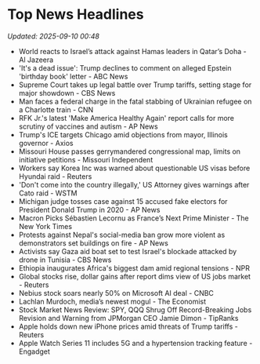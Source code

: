 # Top News Headlines

_Updated: 2025-09-10 00:48_

- World reacts to Israel’s attack against Hamas leaders in Qatar’s Doha - Al Jazeera
- 'It's a dead issue': Trump declines to comment on alleged Epstein 'birthday book' letter - ABC News
- Supreme Court takes up legal battle over Trump tariffs, setting stage for major showdown - CBS News
- Man faces a federal charge in the fatal stabbing of Ukrainian refugee on a Charlotte train - CNN
- RFK Jr.'s latest 'Make America Healthy Again' report calls for more scrutiny of vaccines and autism - AP News
- Trump's ICE targets Chicago amid objections from mayor, Illinois governor - Axios
- Missouri House passes gerrymandered congressional map, limits on initiative petitions - Missouri Independent
- Workers say Korea Inc was warned about questionable US visas before Hyundai raid - Reuters
- 'Don't come into the country illegally,' US Attorney gives warnings after Cato raid - WSTM
- Michigan judge tosses case against 15 accused fake electors for President Donald Trump in 2020 - AP News
- Macron Picks Sébastien Lecornu as France’s Next Prime Minister - The New York Times
- Protests against Nepal's social-media ban grow more violent as demonstrators set buildings on fire - AP News
- Activists say Gaza aid boat set to test Israel's blockade attacked by drone in Tunisia - CBS News
- Ethiopia inaugurates Africa's biggest dam amid regional tensions - NPR
- Global stocks rise, dollar gains after report dims view of US jobs market - Reuters
- Nebius stock soars nearly 50% on Microsoft AI deal - CNBC
- Lachlan Murdoch, media’s newest mogul - The Economist
- Stock Market News Review: SPY, QQQ Shrug Off Record-Breaking Jobs Revision and Warning from JPMorgan CEO Jamie Dimon - TipRanks
- Apple holds down new iPhone prices amid threats of Trump tariffs - Reuters
- Apple Watch Series 11 includes 5G and a hypertension tracking feature - Engadget